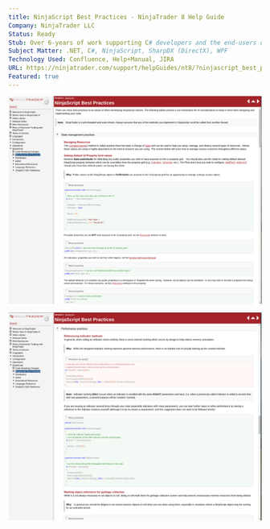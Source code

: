 ```yaml
---
title: NinjaScript Best Practices - NinjaTrader 8 Help Guide
Company: NinjaTrader LLC
Status: Ready
Stub: Over 6-years of work supporting C# developers and the end-users of custom scripts, I accumulated quite a bit of tribal knowledge that was not always clear to end-users how to implement to ensure best performance and maintenance of their custom scripts.. One of my last assignments for NinjaTrader was compiling a list of common scenarios, gotchas, and workarounds to help optimize the code that was distributed through the ecosystem.
Subject Matter: .NET, C#, NinjaScript, SharpDX (DirectX), WPF
Technology Used: Confluence, Help+Manual, JIRA
URL: https://ninjatrader.com/support/helpGuides/nt8/?ninjascript_best_practices.htm
Featured: true
---
```


![alt text](./img/best.png)

![alt text](./img/best1.png)